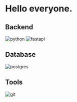 # Hello everyone.

## Backend

![python](https://img.shields.io/badge/Python3-yellow?style=for-the-badge&logo=python)
![fastapi](https://img.shields.io/badge/fastpi-white?style=for-the-badge&logo=fastapi)

## Database

![postgres](https://img.shields.io/badge/Postgres-282438?style=for-the-badge&logo=postgresql)

## Tools

![git](https://img.shields.io/badge/GIT-black?style=for-the-badge&logo=git)